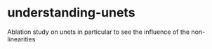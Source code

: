 # understanding-unets
Ablation study on unets in particular to see the influence of the non-linearities
